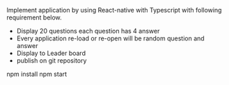 Implement application by using React-native with Typescript with following requirement below.
- Display 20 questions each question has 4 answer
- Every application re-load or re-open will be random question and answer
- Display to Leader board
- publish on git repository


npm install
npm start